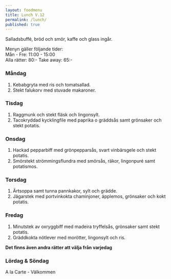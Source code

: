```yaml
---
layout: foodmenu
title: Lunch V.12
permalink: /lunch/
published: true
---
```

Salladsbuffé, bröd och smör, kaffe och glass ingår.

Menyn gäller följande tider:  
Mån - Fre: 11:00 - 15:00  
Alla rätter: 80:- Take away: 65:- 

### Måndag

1. Kebabgryta med ris och tomatsallad.
2. Stekt falukorv med stuvade makaroner.

### Tisdag

1. Raggmunk och stekt fläsk och lingonsylt.
2. Tacokryddad kycklingfile med paprika o gräddsås samt grönsaker och stekt potatis.

### Onsdag

1. Hackad pepparbiff med grönpepparsås, svart vinbärsgele och stekt potatis.
2. Smörstekt strömmingsflundra med smörsås, räkor, lingonpuré samt potatismos.

### Torsdag

 1. Ärtsoppa samt tunna pannkakor, sylt och grädde.
 2. Jägarstek med portvinkokta chaminjoner, äpplemos, grönsaker och kokt potatis.

### Fredag

1. Minutstek av oxryggbiff med madeira tryffelsås, grönsaker samt stekt potatis.
2. Gräddkokta nötlever med morötter, lingonsylt och ris.

  **Det finns även andra rätter att välja från varjedag**

### Lördag & Söndag
A la Carte - Välkommen
